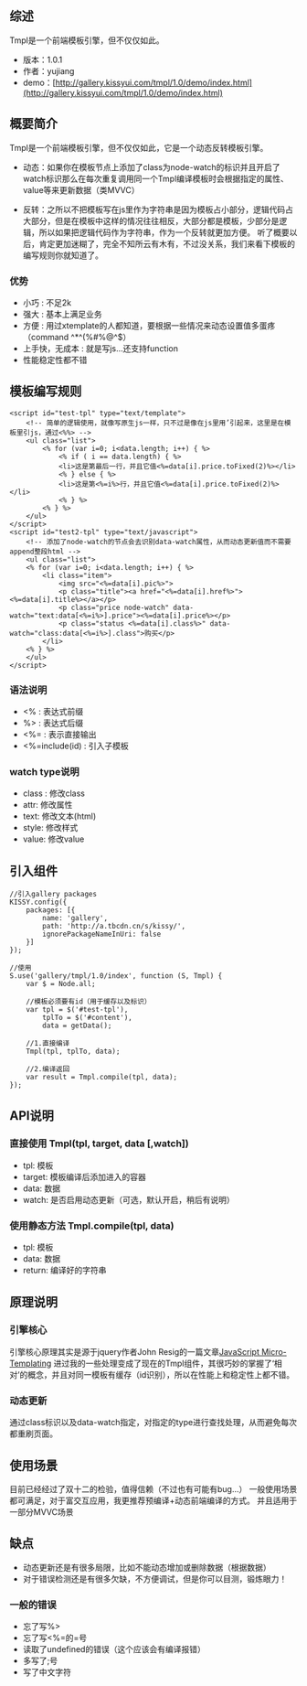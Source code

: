 ## 综述

Tmpl是一个前端模板引擎，但不仅仅如此。

* 版本：1.0.1
* 作者：yujiang
* demo：[http://gallery.kissyui.com/tmpl/1.0/demo/index.html](http://gallery.kissyui.com/tmpl/1.0/demo/index.html)

## 概要简介
Tmpl是一个前端模板引擎，但不仅仅如此，它是一个动态反转模板引擎。

* 动态：如果你在模板节点上添加了class为node-watch的标识并且开启了watch标识那么在每次重复调用同一个Tmpl编译模板时会根据指定的属性、value等来更新数据（类MVVC）

* 反转：之所以不把模板写在js里作为字符串是因为模板占小部分，逻辑代码占大部分，但是在模板中这样的情况往往相反，大部分都是模板，少部分是逻辑，所以如果把逻辑代码作为字符串，作为一个反转就更加方便。
听了概要以后，肯定更加迷糊了，完全不知所云有木有，不过没关系，我们来看下模板的编写规则你就知道了。

### 优势
* 小巧 : 不足2k
* 强大 : 基本上满足业务
* 方便 : 用过xtemplate的人都知道，要根据一些情况来动态设置值多蛋疼（command ^*^(%#%@^$）
* 上手快，无成本 : 就是写js...还支持function
* 性能稳定性都不错

## 模板编写规则
	<script id="test-tpl" type="text/template">
		<!-- 简单的逻辑使用，就像写原生js一样，只不过是像在js里用’引起来，这里是在模板里引js，通过<%%> -->
		<ul class="list">
			<% for (var i=0; i<data.length; i++) { %>
				<% if ( i == data.length) { %>
				<li>这是第最后一行，并且它值<%=data[i].price.toFixed(2)%></li>	
				<% } else { %>
				<li>这是第<%=i%>行，并且它值<%=data[i].price.toFixed(2)%></li>	
				<% } %>
			<% } %>
		</ul>
	</script>
	<script id="test2-tpl" type="text/javascript">
		<!-- 添加了node-watch的节点会去识别data-watch属性，从而动态更新值而不需要append整段html -->
		<ul class="list">
		<% for (var i=0; i<data.length; i++) { %>
			<li class="item">
				<img src="<%=data[i].pic%>">
				<p class="title"><a href="<%=data[i].href%>"><%=data[i].title%></a></p>
				<p class="price node-watch" data-watch="text:data[<%=i%>].price"><%=data[i].price%></p>
				<p class="status <%=data[i].class%>" data-watch="class:data[<%=i%>].class">购买</p>
			</li>
		<% } %>
		</ul>
	</script>

### 语法说明
* <%  : 表达式前缀
* %>  : 表达式后缀
* <%= : 表示直接输出
* <%=include(id) : 引入子模板

### watch type说明
* class : 修改class
* attr: 修改属性
* text: 修改文本(html)
* style: 修改样式
* value: 修改value

## 引入组件

	//引入gallery packages
	KISSY.config({
		packages: [{
			name: 'gallery',
			path: 'http://a.tbcdn.cn/s/kissy/',
			ignorePackageNameInUri: false
		}]
	});
	
	//使用
    S.use('gallery/tmpl/1.0/index', function (S, Tmpl) {
    	var $ = Node.all;

    	//模板必须要有id（用于缓存以及标识）
    	var tpl = $('#test-tpl'),
    		tplTo = $('#content'),
    		data = getData();

    	//1.直接编译
    	Tmpl(tpl, tplTo, data);

    	//2.编译返回
    	var result = Tmpl.compile(tpl, data);
    });

## API说明
### 直接使用 Tmpl(tpl, target, data [,watch])
* tpl: 模板
* target: 模板编译后添加进入的容器
* data: 数据
* watch: 是否启用动态更新（可选，默认开启，稍后有说明）

### 使用静态方法 Tmpl.compile(tpl, data)
* tpl: 模板
* data: 数据
* return: 编译好的字符串

## 原理说明

### 引擎核心
引擎核心原理其实是源于jquery作者John Resig的一篇文章[JavaScript Micro-Templating](http://ejohn.org/blog/javascript-micro-templating/ "JavaScript Micro-Templating")
进过我的一些处理变成了现在的Tmpl组件，其很巧妙的掌握了‘相对’的概念，并且对同一模板有缓存（id识别），所以在性能上和稳定性上都不错。

### 动态更新
通过class标识以及data-watch指定，对指定的type进行查找处理，从而避免每次都重刷页面。

## 使用场景
目前已经经过了双十二的检验，值得信赖（不过也有可能有bug...）
一般使用场景都可满足，对于富交互应用，我更推荐预编译+动态前端编译的方式。
并且适用于一部分MVVC场景

## 缺点
* 动态更新还是有很多局限，比如不能动态增加或删除数据（根据数据）
* 对于错误检测还是有很多欠缺，不方便调试，但是你可以目测，锻炼眼力！

### 一般的错误
* 忘了写%>
* 忘了写<%=的=号
* 读取了undefined的错误（这个应该会有编译报错）
* 多写了;号
* 写了中文字符
